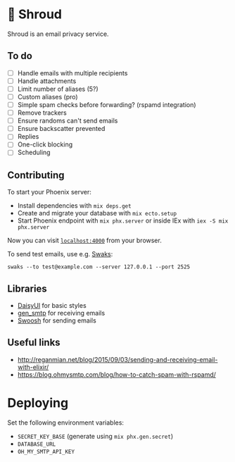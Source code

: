 # 🥷 Shroud

Shroud is an email privacy service.

## To do

- [ ] Handle emails with multiple recipients
- [ ] Handle attachments
- [ ] Limit number of aliases (5?)
- [ ] Custom aliases (pro)
- [ ] Simple spam checks before forwarding? (rspamd integration)
- [ ] Remove trackers
- [ ] Ensure randoms can't send emails
- [ ] Ensure backscatter prevented
- [ ] Replies
- [ ] One-click blocking
- [ ] Scheduling

## Contributing

To start your Phoenix server:

  * Install dependencies with `mix deps.get`
  * Create and migrate your database with `mix ecto.setup`
  * Start Phoenix endpoint with `mix phx.server` or inside IEx with `iex -S mix phx.server`

Now you can visit [`localhost:4000`](http://localhost:4000) from your browser.

To send test emails, use e.g. [Swaks](https://www.jetmore.org/john/code/swaks/):
```
swaks --to test@example.com --server 127.0.0.1 --port 2525
```

## Libraries

- [DaisyUI](https://daisyui.com/) for basic styles
- [gen_smtp](https://github.com/gen-smtp/gen_smtp) for receiving emails
- [Swoosh](https://hexdocs.pm/swoosh/Swoosh.html) for sending emails

## Useful links

- http://reganmian.net/blog/2015/09/03/sending-and-receiving-email-with-elixir/
- https://blog.ohmysmtp.com/blog/how-to-catch-spam-with-rspamd/

# Deploying

Set the following environment variables:
- `SECRET_KEY_BASE` (generate using `mix phx.gen.secret`)
- `DATABASE_URL`
- `OH_MY_SMTP_API_KEY`
